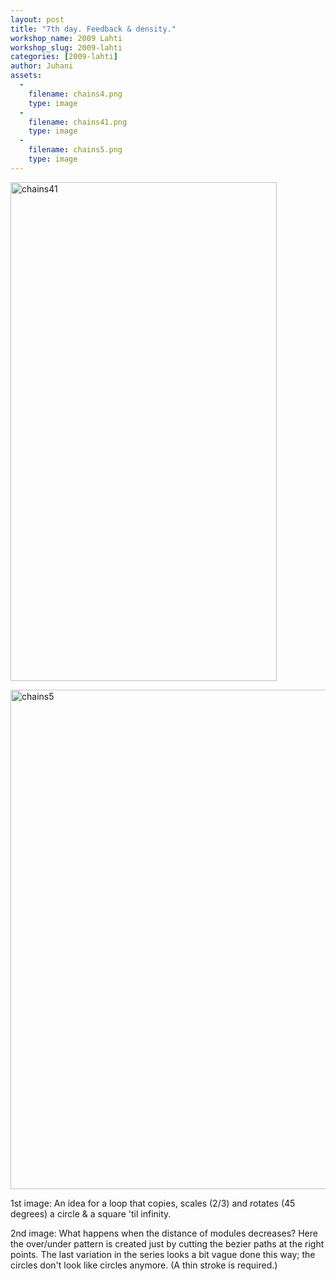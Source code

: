 ```yaml
---
layout: post
title: "7th day. Feedback & density."
workshop_name: 2009 Lahti
workshop_slug: 2009-lahti
categories: [2009-lahti]
author: Juhani 
assets:
  -
    filename: chains4.png
    type: image
  -
    filename: chains41.png
    type: image
  -
    filename: chains5.png
    type: image
---
```

<a href="http://workshops.nodebox.net/2009/wp-content/uploads/chains41.png"><img class="aligncenter size-full wp-image-808" title="chains41" src="http://workshops.nodebox.net/2009/wp-content/uploads/chains41.png" alt="chains41" width="426" height="798" /></a>

<a href="http://workshops.nodebox.net/2009/wp-content/uploads/chains5.png"><img class="aligncenter size-full wp-image-816" title="chains5" src="http://workshops.nodebox.net/2009/wp-content/uploads/chains5.png" alt="chains5" width="515" height="799" /></a>

1st image: An idea for a loop that copies, scales (2/3) and rotates (45 degrees) a circle &amp; a square 'til infinity.

2nd image: What happens when the distance of modules decreases? Here the over/under pattern is created just by cutting the bezier paths at the right points. The last variation in the series looks a bit vague done this way; the circles don't look like circles anymore. (A thin stroke is required.)
